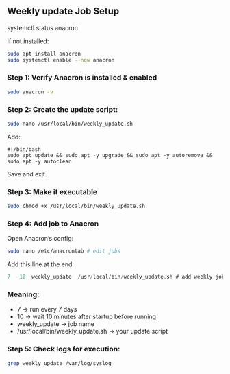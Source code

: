 ## Weekly update Job Setup

systemctl status anacron

If not installed:
```bash
sudo apt install anacron
sudo systemctl enable --now anacron
```

### Step 1: Verify Anacron is installed & enabled
```bash
sudo anacron -v
```
### Step 2: Create the update script:
```bash
sudo nano /usr/local/bin/weekly_update.sh
```
Add:
```code
#!/bin/bash
sudo apt update && sudo apt -y upgrade && sudo apt -y autoremove && sudo apt -y autoclean
```
Save and exit.

### Step 3: Make it executable
```bash
sudo chmod +x /usr/local/bin/weekly_update.sh
```
### Step 4: Add job to Anacron
Open Anacron’s config:
```bash
sudo nano /etc/anacrontab # edit jobs
```
Add this line at the end:
```swift
7   10  weekly_update  /usr/local/bin/weekly_update.sh # add weekly job
```

### Meaning:
* 7 → run every 7 days
* 10 → wait 10 minutes after startup before running
* weekly_update → job name
* /usr/local/bin/weekly_update.sh → your update script

### Step 5: Check logs for execution:
```bash
grep weekly_update /var/log/syslog
```
